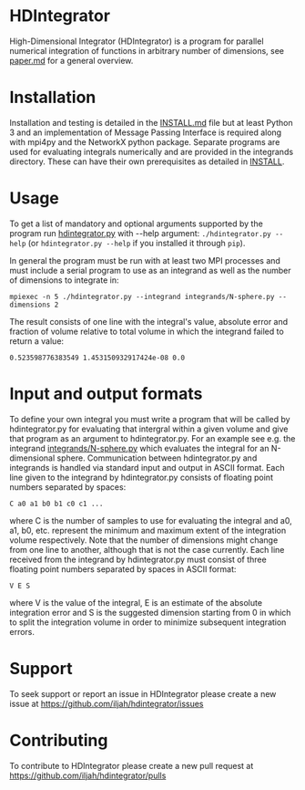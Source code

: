 # HDIntegrator

High-Dimensional Integrator (HDIntegrator) is a program for parallel numerical
integration of functions in arbitrary number of dimensions, see [paper.md](paper.md) for a
general overview.


# Installation

Installation and testing is detailed in the [INSTALL.md](INSTALL.md) file but at least Python 3
and an implementation of Message Passing Interface is required along with mpi4py
and the NetworkX python package. Separate programs are used for evaluating
integrals numerically and are provided in the integrands directory. These can
have their own prerequisites as detailed in [INSTALL](INSTALL.md).


# Usage

To get a list of mandatory and optional arguments supported by the program run
[hdintegrator.py](hdintegrator.py) with --help argument: `./hdintegrator.py --help`
(or `hdintegrator.py --help` if you installed it through `pip`).

In general the program must be run with at least two MPI processes and must
include a serial program to use as an integrand as well as the number of
dimensions to integrate in:

    mpiexec -n 5 ./hdintegrator.py --integrand integrands/N-sphere.py --dimensions 2

The result consists of one line with the integral's value, absolute error and
fraction of volume relative to total volume in which the integrand failed to
return a value:

    0.523598776383549 1.453150932917424e-08 0.0


# Input and output formats

To define your own integral you must write a program that will be called by
hdintegrator.py for evaluating that intergral within a given volume and give that
program as an argument to hdintegrator.py. For an example see e.g. the integrand
[integrands/N-sphere.py](integrands/N-sphere.py) which evaluates the integral for an N-dimensional sphere.
Communication between hdintegrator.py and integrands is handled via standard input
and output in ASCII format. Each line given to the integrand by hdintegrator.py
consists of floating point numbers separated by spaces:

    C a0 a1 b0 b1 c0 c1 ...

where C is the number of samples to use for evaluating the integral and a0, a1,
b0, etc. represent the minimum and maximum extent of the integration volume
respectively. Note that the number of dimensions might change from one line to
another, although that is not the case currently. Each line received from the
integrand by hdintegrator.py must consist of three floating point numbers separated
by spaces in ASCII format:

    V E S

where V is the value of the integral, E is an estimate of the absolute
integration error and S is the suggested dimension starting from 0 in which to
split the integration volume in order to minimize subsequent integration errors.


# Support

To seek support or report an issue in HDIntegrator please create a new issue at
https://github.com/iljah/hdintegrator/issues


# Contributing

To contribute to HDIntegrator please create a new pull request at
https://github.com/iljah/hdintegrator/pulls
